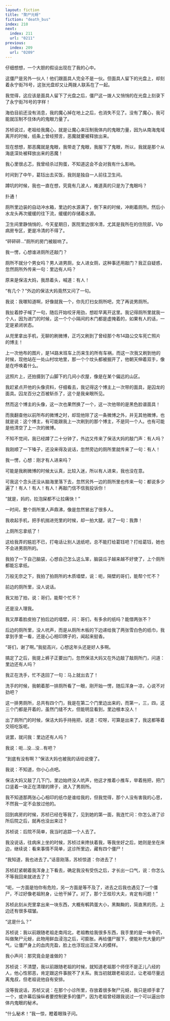 ```yaml
---
layout: fiction
title: "聚尸元蚜"
fiction: "death_bus"
index: 210
next:
  index: 211
  url: "0211"
previous:
  index: 209
  url: "0209"
---
```

仔细想想，一个大胆的假设出现在了我的心中。

这僵尸是另外一伙人！他们跟面具人完全不是一伙。但面具人留下的光盘上，却刻着永宁街76号，这张光盘却又让两拨人联系在了一起。

我觉得，这应该是面具人留下了光盘之后，僵尸这一拨人又悄悄的在光盘上刻录下了永宁街76号的字样！

海伯目前还没有消息，我的魔心掉在地上之后，也消失不见了。没有了魔心，我可能就压制不住体内的鬼眼力量了。

苏桢说过，老祖给我魔心，就是让魔心来压制我体内的鬼眼力量，因为从南海鬼域离开的时候，纸条上曾经预言，恶魔就要被释放出来。

现在想想，那恶魔就是鬼眼，我带走了鬼眼，我服下了鬼眼，所以，我就是那个从海底深处被释放出来的恶魔！

我心里很忐忑，我曾经杀过狗蛋，不知道这会不会对我有什么影响。

时间到了中午，葛钰出去买饭，我则是独自一人前往卫生间。

蹲坑的时候，我也一直在想，究竟有几波人，难道真的只是为了鬼眼吗？

扑通！

厕所里边装的自动冲水箱，里边的水源满了，倒下来的时候，冲刷着厕所。然后小水龙头再次缓缓的往下流，缓缓的存储着水源。

卫生间里静悄悄的，今天星期日，医院里边很冷清，尤其是我所在的住院部，VIp病房专区，更是冷清的不得了。

“砰砰砰...”厕所的房门被敲响了。

我一愣，心想谁进厕所还敲门？

厕所不就分个男女吗？男人进男厕，女人进女厕，这种事还用敲门？我正自疑惑，忽然厕所外传来一句：里边有人吗？

原来是保洁大妈，我昂着头，喊道：有人！

“有几个？”外边的保洁大妈竟然又问了一句。

我说：我哪知道啊，好像就我一个，你先打扫女厕所吧，完了再说男厕所。

我扯着脖子喊了一句，随后开始咬牙用劲，想趁早离开这里。我记得厕所里就我一个人，因为进门的时候，这一个个小隔间的木门都是虚掩着的，如果有人的话，一定是紧闭状态。

从兜里拿出手机，无聊的刷微博，正巧又刷到了曾经那个布14路公交车死亡照片的博主！

上一次他布的图片，是14路末班车上历来生的所有车祸，而这一次我又刷到他的时候，现他站在一处山村坟地里，那一个个坟头都被掘开了，他朝天伸着双手，像是在呼唤着什么。

这照片上，还拍摄到了山脚下的几间小农屋，像是在某个偏远的山区。

我赶紧点开他的头像资料，仔细看去，我记得这个博主上一次带的面具，是囚龙的面具。囚龙百分之百被斩杀了，这个是我亲眼所见。

然而这个博主的头像，这一次也果然换了一个，这一次他带的是黑色脸谱面具！

而我翻查他以前所布的微博之时，却现他除了这一条微博之外，并无其他微博，也就是说：这个博主，有可能跟我上一次刷到的那个博主，不是同一个人。也有可能是他清空了上一次的微博。

不知不觉间，我已经蹲了二十分钟了，外边又传来了保洁大妈的敲门声：有人吗？

我刚顺了一下嗓子，还没来得及说话，忽然旁边的厕所里就传来了一句：有人！

我一愣，心想：刚才有人进来吗？

可能是我刷微博的时候太认真，比较入迷，所以有人进来，我也没在意。

可我这个念头还没从脑海里落下去，忽然另外一边的厕所里也传来一句：都说多少遍了！有人！有人！有人！再敲门信不信我投诉你！

“就是，妈的，拉泡屎都不让拉痛快！”

一时间，整个厕所里人声鼎沸，像是忽然冒出了很多人。

我收起手机，把手机揣进兜里的时候，却一拍大腿，说了一句：我靠！

上厕所忘拿纸了！

这给我弄的尴尬不已，打电话让别人送纸吧，总不能打给葛钰吧？打给葛钰，她也不会进男厕所的。

我拍了一下自己脑袋，心想自己怎么这么笨，脑袋瓜子越来越不好使了，上个厕所都能忘拿纸。

万般无奈之下，我拍了拍厕所的木质墙壁，说：呃，隔壁的哥们，能帮个忙不？

前边的厕所里，没人说话。

我又拍了拍，说：哥们，能帮个忙不？

还是没人理我。

我又厚着脸皮拍了拍后边的墙壁，问：哥们，有多余的纸吗？能借两张不？

后边的厕所里，没人吭声，而是从厕所木板的下边递给我了两张雪白色的纸巾，我拿到手里一看，还是心心相印牌子的，闻起来挺香。

“哥们，谢了啊。”我挺高兴，心想这年头还是好人多啊。

搞定了之后，我提上裤子正要出门，忽然保洁大妈又在外边敲了敲厕所门，问道：里边还有人吗？

我正在洗手，忙不迭回了一句：马上就出去了！

洗手的时候，我朝着那一排厕所看了一眼，刚开始一愣，随后浑身一凉，心说不对劲吧？

这一排男厕所，总共有四个门，我是在第二个门里边出来的，而第一，三，四，这三个门都是开着的，虽然门缝不大，但能明显看到，里边根本没人！

出了厕所门的时候，保洁大妈手持拖把，说道：哎呀，可算是出来了，我这都等着交班吃饭呢。

说罢，就问我：里边还有人吗？

我说：呃...没...没...有吧？

“到底有没有啊？”保洁大妈也被我的话给说傻了。

我说：不知道，你小心点吧。

保洁大妈又敲了几下门，里边始终没人吭声，他这才推着小推车，举着拖把，把门口竖着一块正在清理的牌子，进入了男厕所。

我不知道那两张心心相印的纸巾是谁给我的，但我觉得，那个人没有害我的心思，不然我一定不会放过他的。

回到病房的时候，苏桢已经在等我了，见到她的第一面，我连忙问：你怎么进了诊所后院之后，就再也没出来过？

苏桢说：后院不简单，我当时追踪一个人去了。

我没说话，往病床上坐的时候，苏桢过来搀扶着我，等我坐好之后，她则是坐在床边，继续说：看来事情不简单，这诊所里边，藏有四个僵尸！

“我知道，我也进去了。”话音刚落，苏桢惊道：你进去了！

苏桢赶紧朝着我浑身上下看去，确定我没有受伤之后，才长出一口气，说：你怎么不等我回来就进去了？

“呃，一方面是怕你有危险，另一方面是等不及了，进去之后我也遇见了一个僵尸，不过好像老祖附身，让他干掉了。对了，那个王桂珍大夫，肯定有问题！”

苏桢此刻从兜里拿出来一块东西，大概有鹌鹑蛋大小，黑黝黝的，简直黑的亮，上边还有很多褶皱。

“这是什么？”

苏桢说：我以前跟随老祖走南闯北，老祖教给我很多东西，我手里的是一味中药，叫做聚尸元蚜，此物用鲜血浸泡之后，可膨胀。再给僵尸服下，便能补充大量的尸气，让僵尸身上的血肉充盈，脸上也浮现出正常人的模样。

我小声问：那究竟会是谁做的？

苏桢说：不清楚，我以前跟随老祖的时候，就知道老祖那个师侄不是正儿八经的人，他心性邪恶，肯定跟这件事脱不了关系。我当初就跟老祖说过，让老祖尽量远离鬼叔，但老祖说他自有安排。

没等我说话，苏桢又说：在那个小诊所里，存放着很多聚尸元蚜，我只是顺手拿了一个，或许幕后操纵者要控制更多的僵尸，因为老祖曾经跟我说过一个可以逼出你体内鬼眼的秘术。

“什么秘术！”我一惊，瞪着眼珠子问。